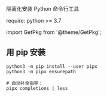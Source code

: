 隔离化安装 Python 命令行工具

<div class="alert alert--warning" role="alert">
require: python >= 3.7
</div>

import GetPkg from '@theme/GetPkg';

<GetPkg name="pipx" dnf apt />

## 用 pip 安装

```shell
python3 -m pip install --user pipx
python3 -m pipx ensurepath

# 自动补全指导：
pipx completions | less
```
